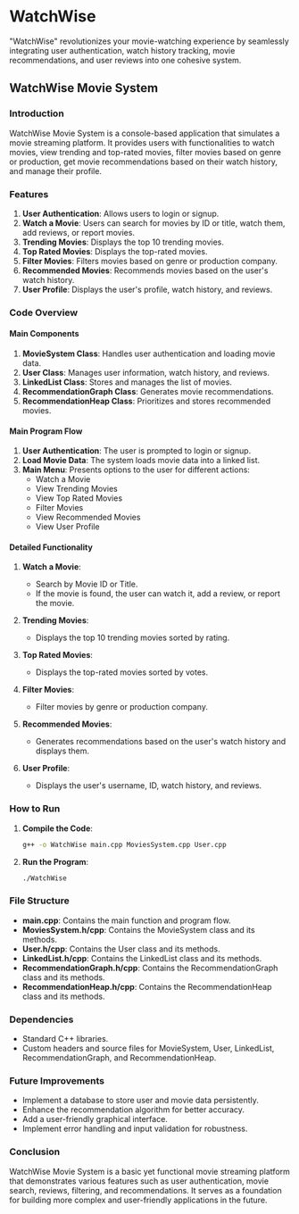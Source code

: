 # WatchWise

"WatchWise" revolutionizes your movie-watching experience by seamlessly integrating user authentication, watch history tracking, movie recommendations, and user reviews into one cohesive system.

## WatchWise Movie System

### Introduction

WatchWise Movie System is a console-based application that simulates a movie streaming platform. It provides users with functionalities to watch movies, view trending and top-rated movies, filter movies based on genre or production, get movie recommendations based on their watch history, and manage their profile.

### Features

1. **User Authentication**: Allows users to login or signup.
2. **Watch a Movie**: Users can search for movies by ID or title, watch them, add reviews, or report movies.
3. **Trending Movies**: Displays the top 10 trending movies.
4. **Top Rated Movies**: Displays the top-rated movies.
5. **Filter Movies**: Filters movies based on genre or production company.
6. **Recommended Movies**: Recommends movies based on the user's watch history.
7. **User Profile**: Displays the user's profile, watch history, and reviews.

### Code Overview

#### Main Components

1. **MovieSystem Class**: Handles user authentication and loading movie data.
2. **User Class**: Manages user information, watch history, and reviews.
3. **LinkedList Class**: Stores and manages the list of movies.
4. **RecommendationGraph Class**: Generates movie recommendations.
5. **RecommendationHeap Class**: Prioritizes and stores recommended movies.

#### Main Program Flow

1. **User Authentication**: The user is prompted to login or signup.
2. **Load Movie Data**: The system loads movie data into a linked list.
3. **Main Menu**: Presents options to the user for different actions:
    - Watch a Movie
    - View Trending Movies
    - View Top Rated Movies
    - Filter Movies
    - View Recommended Movies
    - View User Profile

#### Detailed Functionality

1. **Watch a Movie**:
    - Search by Movie ID or Title.
    - If the movie is found, the user can watch it, add a review, or report the movie.

2. **Trending Movies**:
    - Displays the top 10 trending movies sorted by rating.

3. **Top Rated Movies**:
    - Displays the top-rated movies sorted by votes.

4. **Filter Movies**:
    - Filter movies by genre or production company.

5. **Recommended Movies**:
    - Generates recommendations based on the user's watch history and displays them.

6. **User Profile**:
    - Displays the user's username, ID, watch history, and reviews.

### How to Run

1. **Compile the Code**:
    ```bash
    g++ -o WatchWise main.cpp MoviesSystem.cpp User.cpp
    ```
2. **Run the Program**:
    ```bash
    ./WatchWise
    ```

### File Structure

- **main.cpp**: Contains the main function and program flow.
- **MoviesSystem.h/cpp**: Contains the MovieSystem class and its methods.
- **User.h/cpp**: Contains the User class and its methods.
- **LinkedList.h/cpp**: Contains the LinkedList class and its methods.
- **RecommendationGraph.h/cpp**: Contains the RecommendationGraph class and its methods.
- **RecommendationHeap.h/cpp**: Contains the RecommendationHeap class and its methods.

### Dependencies

- Standard C++ libraries.
- Custom headers and source files for MovieSystem, User, LinkedList, RecommendationGraph, and RecommendationHeap.

### Future Improvements

- Implement a database to store user and movie data persistently.
- Enhance the recommendation algorithm for better accuracy.
- Add a user-friendly graphical interface.
- Implement error handling and input validation for robustness.

### Conclusion

WatchWise Movie System is a basic yet functional movie streaming platform that demonstrates various features such as user authentication, movie search, reviews, filtering, and recommendations. It serves as a foundation for building more complex and user-friendly applications in the future.
